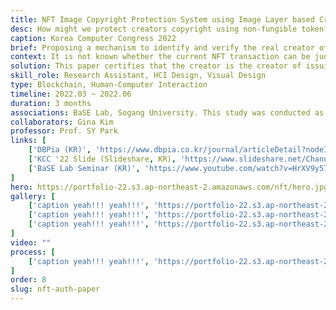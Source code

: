 ```yaml
---
title: NFT Image Copyright Protection System using Image Layer based Creator Authentication
desc: How might we protect creators copyright using non-fungible token? 
caption: Korea Computer Congress 2022
brief: Proposing a mechanism to identify and verify the real creator of an artwork by checking the layers of the project file.
context: It is not known whether the current NFT transaction can be judged as a valid copyright transaction or whether the published NFT is a stolen work, and there is no institutional protection against copyright-related disputes. 
solution: This paper certifies that the creator is the creator of issuing NFT based on the layer generated in the process of working on digital creations, and suggests a mechanism to protect the copyright of the image NFT by encoding it on the blockchain.
skill_role: Research Assistant, HCI Design, Visual Design
type: Blockchain, Human-Computer Interaction
timeline: 2022.03 ~ 2022.06
duration: 3 months
associations: BaSE Lab, Sogang University. This study was conducted as a result of the research result of the University ICT Research Center Program(ITRC) of the Ministry of Science and ICT (MSICT) and the Institution of Information and Communications Technology Planning and Evaluation (IITP). (IITP-2022-2017-01628*)
collaborators: Gina Kim
professor: Prof. SY Park
links: [
    ['DBPia (KR)', 'https://www.dbpia.co.kr/journal/articleDetail?nodeId=NODE11113898'],
    ['KCC '22 Slide (Slideshare, KR), 'https://www.slideshare.net/ChanuLee3/nft-image-copyright-protection-system-using-image-layer-based-creator-authentication'],
    ['BaSE Lab Seminar (KR)', 'https://www.youtube.com/watch?v=HrXV9y57d8c']
]
hero: https://portfolio-22.s3.ap-northeast-2.amazonaws.com/nft/hero.jpg
gallery: [
    ['caption yeah!!! yeah!!!', 'https://portfolio-22.s3.ap-northeast-2.amazonaws.com/nft/g1.jpg'],
    ['caption yeah!!! yeah!!!', 'https://portfolio-22.s3.ap-northeast-2.amazonaws.com/nft/g2.jpg'],
    ['caption yeah!!! yeah!!!', 'https://portfolio-22.s3.ap-northeast-2.amazonaws.com/nft/g3.jpg']
]
video: ""                     
process: [
    ['caption yeah!!! yeah!!!', 'https://portfolio-22.s3.ap-northeast-2.amazonaws.com/nft/p1.jpg']
]
order: 8
slug: nft-auth-paper
---
```



